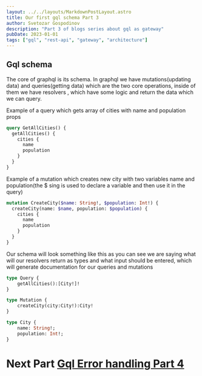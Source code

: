 ```yaml
---
layout: ../../layouts/MarkdownPostLayout.astro
title: Our first gql schema Part 3
author: Svetozar Gospodinov
description: "Part 3 of blogs series about gql as gateway"
pubDate: 2023-01-01
tags: ["gql", "rest-api", "gateway", "architecture"]
---
```


## Gql schema

The core of graphql is its schema. In graphql we have mutations(updating data) and queries(getting data) which are the two core operations, inside of them we have resolvers , which have some logic and return the data which we can query.

Example of a query which gets array of cities with name and population props

```graphql
query GetAllCities() {
  getAllCities() {
    cities {
      name
      population
    }
  }
}
```

Example of a mutation which creates new city with two variables name and population(the $ sing is used to declare a variable and then use it in the query)

```graphql
mutation CreateCity($name: String!, $population: Int!) {
  createCity(name: $name, population: $population) {
    cities {
      name
      population
    }
  }
}
```

Our schema will look something like this as you can see we are saying what will our resolvers return as types and what input should be entered, which will generate documentation for our queries and mutations

```graphql
type Query {
    getAllCities():[City!]!
}

type Mutation {
    createCity(city:City!):City!
}

type City {
    name: String!;
    population: Int!;
}
```

# Next Part [Gql Error handling Part 4](/posts/GqlErrorHandling)
